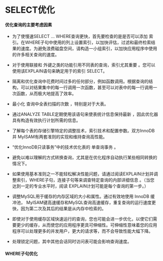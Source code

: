 SELECT优化
====
#### 优化查询的主要考虑因素

* 为了使慢速SELECT ... WHERE查询更快，首先要检查的是是否可以添加 索引。在WHERE子句中使用的列上设置索引，以加快评估，过滤和最终检索结果的速度。为避免浪费磁盘空间，请构造一小组索引，以加快应用程序中使用的许多相关查询的速度。

* 对于使用联接和 外键之类的功能引用不同表的查询，索引尤其重要 。您可以使用该EXPLAIN语句来确定用于的索引 SELECT。

* 隔离和优化查询中花费时间过多的任何部分，例如函数调用。根据查询的结构，可以对结果集中的每一行调用一次函数，甚至可以对表中的每一行调用一次函数，从而极大地提高了效率。

* 最小化 查询中全表扫描的次数 ，特别是对于大表。

* 通过ANALYZE TABLE定期使用该语句来使表统计信息保持最新 ，因此优化器具有构造有效执行计划所需的信息。

* 了解每个表的存储引擎特定的调整技术，索引技术和配置参数。双方InnoDB并 MyISAM有两套准则的实现和维持查询高性能。

* “优化InnoDB只读事务”中的技术优化表的 单查询事务 。

* 避免以难以理解的方式转换查询，尤其是在优化程序自动执行某些相同转换的情况下。

* 如果使用基本准则之一不能轻松解决性能问题，请通过阅读EXPLAIN计划并调整索引，WHERE子句，连接子句等来调查特定查询的内部详细信息 。（当您达到一定的专业水平时，阅读 EXPLAIN计划可能是每个查询的第一步。）

* 调整MySQL用于缓存的内存区域的大小和属性。通过有效地使用 InnoDB 缓冲池， MyISAM键高速缓存和MySQL查询高速缓存，重复查询的运行速度更快，因为第二次及其后的结果是从内存中检索的。

* 即使对于使用缓存区域快速运行的查询，您也可能会进一步优化，以使它们需要更少的缓存，从而使您的应用程序更具可伸缩性。可伸缩性意味着您的应用程序可以处理更多的并发用户，更大的请求等，而不会导致性能大幅下降。

* 处理锁定问题，其中其他会话同时访问表可能会影响查询速度。

#### WHERE子句优化

